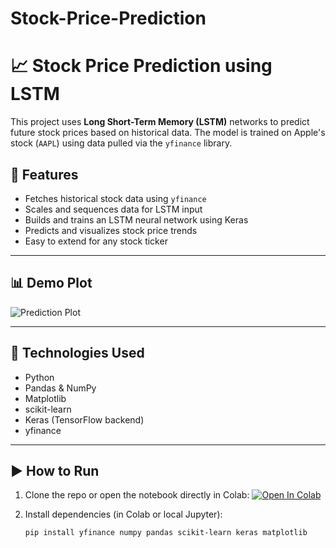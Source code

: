 # Stock-Price-Prediction
# 📈 Stock Price Prediction using LSTM

This project uses **Long Short-Term Memory (LSTM)** networks to predict future stock prices based on historical data. The model is trained on Apple's stock (`AAPL`) using data pulled via the `yfinance` library.

## 🚀 Features

- Fetches historical stock data using `yfinance`
- Scales and sequences data for LSTM input
- Builds and trains an LSTM neural network using Keras
- Predicts and visualizes stock price trends
- Easy to extend for any stock ticker

---

## 📊 Demo Plot

![Prediction Plot](https://via.placeholder.com/800x400?text=Sample+Prediction+Plot)

---

## 🔧 Technologies Used

- Python
- Pandas & NumPy
- Matplotlib
- scikit-learn
- Keras (TensorFlow backend)
- yfinance

---

## ▶️ How to Run

1. Clone the repo or open the notebook directly in Colab:
   [![Open In Colab](https://colab.research.google.com/assets/colab-badge.svg)](https://colab.research.google.com/github/AnuragSen370/ML-Project/blob/main/your_notebook_name.ipynb)

2. Install dependencies (in Colab or local Jupyter):
   ```bash
   pip install yfinance numpy pandas scikit-learn keras matplotlib
